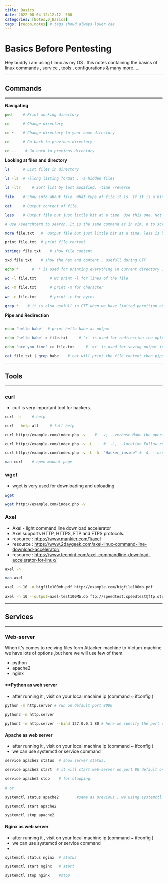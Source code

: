 ```yaml
---
title: Basics
date: 2022-08-04 12:12:12 -500
categories: [Notes,0_Basics]
tags: [recon,notes] # tags shoud always lower cae
---
```

# Basics Before Pentesting
    
Hey buddy i am using Linux as my OS . this notes containing the basics of linux commands , service , tools , configurations & many more.....


***
## Commands
***

**Navigating**

```bash
pwd     # Print working directory

cd      # Change directory

cd ~    # Change directory to your home directory

cd -    # Go back to previous directory

cd ..    # Go back to previous directory

```

**Looking at files and directory**

```bash
ls      # List files in directory

ls -la  # -llong listing format , -a hidden files 

ls -ltr     # Sort list by last modified. -time -reverse

file    # Show info about file. What type of file it is. If it is a binary or text file for example.

cat     # Output content of file.

less    # Output file but just little bit at a time. Use this one. Not more.

# Use /searchterm to search. It is the same command as in vim. n to scroll to next search result. Press q to quit.

more file.txt   #  Output file but just little bit at a time. less is better.

print file.txt  # print file content

strings file.txt    # show file content

xxd file.txt    # show the hex and content , usefull during CTF

echo *      #  * is used for printing everything in current directory , i mention this because sometime in CTF you dont have the permition for ls so we can use echo * as well  :)

wc -l file.txt      # wc print -l for lines of the file

wc -m file.txt      # print -m for character

wc -c file.txt      # print -c for bytes

grep *    # it is also usefull in CTF when we have limited permition and we want to see the content of directiory


```


**Pipe and Redirection**

```zsh

echo 'hello babe'  # print hello babe as output

echo 'hello babe' > file.txt     # '>' is used for redirection the optput in a file "file.txt" 

echo 'are you fine' >> file.txt     # '>>' is used for saving output in next line . if we use '>' ,then it will overwrite it . 

cat file.txt | grep babe    # cat will print the file content then pipe   |   is used to take output of the first command as input of second command and grep will find that 'baby' match ,if its there then it will show us.  

```
***

## **Tools**
***
### **curl**

* curl is very important tool for hackers.

```bash
curl -h     # help

curl --help all     # full help 

curl http://example.com/index.php -v    #  -v, --verbose Make the operation more talkative

curl http://example.com/index.php -v -L     #  -L, --location Follow redirects

curl http://example.com/index.php -v -L -A  "Hacker_inside" # -A, --user-agent <name>  Send User-Agent <name> to server

man curl    # open manual page 
```

### **wget**

* wget is very used for downloading and uploading

```bash
wget 

wget http://example.com/index.php -v
```


### **Axel**

* Axel - light command line download accelerator
* Axel supports HTTP, HTTPS, FTP and FTPS protocols.
* resource : https://www.mankier.com/1/axel 
* resource : https://www.2daygeek.com/axel-linux-command-line-download-accelerator/
* resource : https://www.tecmint.com/axel-commandline-download-accelerator-for-linux/



```bash
axel -h 

man axel  

axel -n 10 -o bigfile100mb.pdf http://example.com/bigfile100mb.pdf      # -n x Specify an alternative number of connections. -o for output file name.

axel -n 10 --output=axel-test100Mb.db ftp://speedtest:speedtest@ftp.otenet.gr/test100Mb.db  # over ftp ftp://password:username@address/filename
```





***
## **Services**


***
### **Web-server**

When it's comes to reciving files form Attacker-machine to Victum-machine we have lots of options ,but here we will use few of them.
* python
* apache2
* nginx

#### **Python as web server
* after running it , visit on your local machine ip (command ~ ifconfig )


```bash
python -m http.server # run on default port 8000

python3 -m http.server

python2 -m http.server --bind 127.0.0.1 80 # here we specify the port of our loacl machine 80
```


#### **Apache as web server**

* after running it , visit on your local machine ip (command ~ ifconfig )
* we can use systemctl or service command

```bash
service apache2 status  # show server status.

service apache2 start  # it will start web-server on port 80 default on your localhost ip.

service apache2 stop    # for stopping.

# or

systemctl status apache2        #same as previous , we using systemctl command here.

systemctl start apache2

systemctl stop apache2
```

#### **Nginx as web server**

* after running it , visit on your local machine ip (command ~ ifconfig )
* we can use systemctl or service command
* 
```bash
systemctl status nginx  # status

systemctl start nginx   # start

systemctl stop nginx    #stop
```


